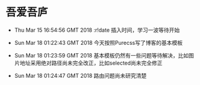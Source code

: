 # 吾爱吾庐

* Thu Mar 15 16:54:56 GMT 2018 :r!date 插入时间，学习一波等待开始

* Sun Mar 18 01:22:43 GMT 2018 今天按照Purecss写了博客的基本模板

* Sun Mar 18 01:23:59 GMT 2018 基本模板仍然有一些问题等待解决，比如图片地址采用绝对路径尚未完全改正，比如selected尚未完全修正

* Sun Mar 18 01:24:47 GMT 2018 路由问题尚未研究清楚
